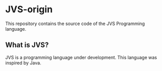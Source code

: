# JVS-origin
This repository contains the source code of the JVS Programming language.

## What is JVS?
JVS is a programming language under development. This language was inspired by Java.

